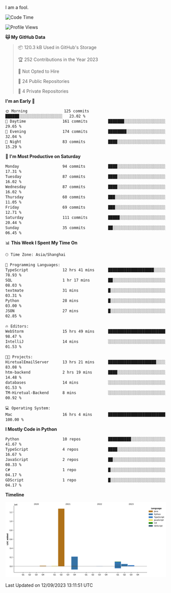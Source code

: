 I am a fool.

<!--START_SECTION:waka-->
![Code Time](http://img.shields.io/badge/Code%20Time-690%20hrs%2021%20mins-blue)

![Profile Views](http://img.shields.io/badge/Profile%20Views-2-blue)

**🐱 My GitHub Data** 

> 📦 120.3 kB Used in GitHub's Storage 
 > 
> 🏆 252 Contributions in the Year 2023
 > 
> 🚫 Not Opted to Hire
 > 
> 📜 24 Public Repositories 
 > 
> 🔑 4 Private Repositories 
 > 
**I'm an Early 🐤** 

```text
🌞 Morning                125 commits         ██████░░░░░░░░░░░░░░░░░░░   23.02 % 
🌆 Daytime                161 commits         ███████░░░░░░░░░░░░░░░░░░   29.65 % 
🌃 Evening                174 commits         ████████░░░░░░░░░░░░░░░░░   32.04 % 
🌙 Night                  83 commits          ████░░░░░░░░░░░░░░░░░░░░░   15.29 % 
```
📅 **I'm Most Productive on Saturday** 

```text
Monday                   94 commits          ████░░░░░░░░░░░░░░░░░░░░░   17.31 % 
Tuesday                  87 commits          ████░░░░░░░░░░░░░░░░░░░░░   16.02 % 
Wednesday                87 commits          ████░░░░░░░░░░░░░░░░░░░░░   16.02 % 
Thursday                 60 commits          ███░░░░░░░░░░░░░░░░░░░░░░   11.05 % 
Friday                   69 commits          ███░░░░░░░░░░░░░░░░░░░░░░   12.71 % 
Saturday                 111 commits         █████░░░░░░░░░░░░░░░░░░░░   20.44 % 
Sunday                   35 commits          ██░░░░░░░░░░░░░░░░░░░░░░░   06.45 % 
```


📊 **This Week I Spent My Time On** 

```text
🕑︎ Time Zone: Asia/Shanghai

💬 Programming Languages: 
TypeScript               12 hrs 41 mins      ████████████████████░░░░░   78.93 % 
SQL                      1 hr 17 mins        ██░░░░░░░░░░░░░░░░░░░░░░░   08.03 % 
textmate                 31 mins             █░░░░░░░░░░░░░░░░░░░░░░░░   03.31 % 
Python                   28 mins             █░░░░░░░░░░░░░░░░░░░░░░░░   03.00 % 
JSON                     27 mins             █░░░░░░░░░░░░░░░░░░░░░░░░   02.85 % 

🔥 Editors: 
WebStorm                 15 hrs 49 mins      █████████████████████████   98.47 % 
IntelliJ                 14 mins             ░░░░░░░░░░░░░░░░░░░░░░░░░   01.53 % 

🐱‍💻 Projects: 
HiretualEmailServer      13 hrs 21 mins      █████████████████████░░░░   83.08 % 
htm-backend              2 hrs 19 mins       ████░░░░░░░░░░░░░░░░░░░░░   14.48 % 
databases                14 mins             ░░░░░░░░░░░░░░░░░░░░░░░░░   01.53 % 
TM-Hiretual-Backend      8 mins              ░░░░░░░░░░░░░░░░░░░░░░░░░   00.92 % 

💻 Operating System: 
Mac                      16 hrs 4 mins       █████████████████████████   100.00 % 
```

**I Mostly Code in Python** 

```text
Python                   10 repos            ██████████░░░░░░░░░░░░░░░   41.67 % 
TypeScript               4 repos             ████░░░░░░░░░░░░░░░░░░░░░   16.67 % 
JavaScript               2 repos             ██░░░░░░░░░░░░░░░░░░░░░░░   08.33 % 
C#                       1 repo              █░░░░░░░░░░░░░░░░░░░░░░░░   04.17 % 
GDScript                 1 repo              █░░░░░░░░░░░░░░░░░░░░░░░░   04.17 % 
```



**Timeline**

![Lines of Code chart](https://raw.githubusercontent.com/VeejaLiu/VeejaLiu/master/assets/bar_graph.png)


 Last Updated on 12/09/2023 13:11:51 UTC
<!--END_SECTION:waka-->
